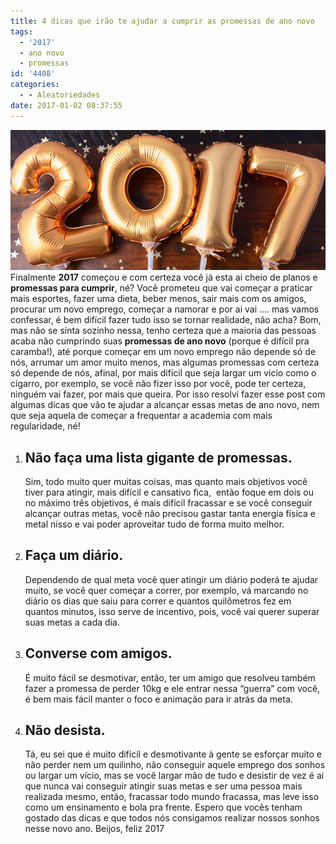```yaml
---
title: 4 dicas que irão te ajudar a cumprir as promessas de ano novo
tags:
  - '2017'
  - ano novo
  - promessas
id: '4408'
categories:
  - - Aleatoriedades
date: 2017-01-02 08:37:55
---
```


![feliz ano novo - 2017](/wp-content/uploads/2016/12/ano-novo-uma-promessa.jpg) Finalmente **2017** começou e com certeza você já esta ai cheio de planos e **promessas para cumprir**, né? Você prometeu que vai começar a praticar mais esportes, fazer uma dieta, beber menos, sair mais com os amigos, procurar um novo emprego, começar a namorar e por ai vai .... mas vamos confessar, é bem difícil fazer tudo isso se tornar realidade, não acha? Bom, mas não se sinta sozinho nessa, tenho certeza que a maioria das pessoas acaba não cumprindo suas **promessas de ano novo** (porque é difícil pra caramba!), até porque começar em um novo emprego não depende só de nós, arrumar um amor muito menos, mas algumas promessas com certeza só depende de nós, afinal, por mais difícil que seja largar um vicio como o cigarro, por exemplo, se você não fizer isso por você, pode ter certeza, ninguém vai fazer, por mais que queira. Por isso resolvi fazer esse post com algumas dicas que vão te ajudar a alcançar essas metas de ano novo, nem que seja aquela de começar a frequentar a academia com mais regularidade, né!

1.  ## **Não faça uma lista gigante de promessas.**
    
    Sim, todo muito quer muitas coisas, mas quanto mais objetivos você tiver para atingir, mais difícil e cansativo fica,  então foque em dois ou no máximo três objetivos, é mais difícil fracassar e se você conseguir alcançar outras metas, você não precisou gastar tanta energia física e metal nisso e vai poder aproveitar tudo de forma muito melhor.
2.  ## Faça um diário.
    
    Dependendo de qual meta você quer atingir um diário poderá te ajudar muito, se você quer começar a correr, por exemplo, vá marcando no diário os dias que saiu para correr e quantos quilômetros fez em quantos minutos, isso serve de incentivo, pois, você vai querer superar suas metas a cada dia.
3.  ## Converse com amigos.
    
    É muito fácil se desmotivar, então, ter um amigo que resolveu também fazer a promessa de perder 10kg e ele entrar nessa “guerra” com você, é bem mais fácil manter o foco e animação para ir atrás da meta.
4.  ## Não desista.
    
    Tá, eu sei que é muito difícil e desmotivante à gente se esforçar muito e não perder nem um quilinho, não conseguir aquele emprego dos sonhos ou largar um vício, mas se você largar mão de tudo e desistir de vez é ai que nunca vai conseguir atingir suas metas e ser uma pessoa mais realizada mesmo, então, fracassar todo mundo fracassa, mas leve isso como um ensinamento e bola pra frente. Espero que vocês tenham gostado das dicas e que todos nós consigamos realizar nossos sonhos nesse novo ano. Beijos, feliz 2017
